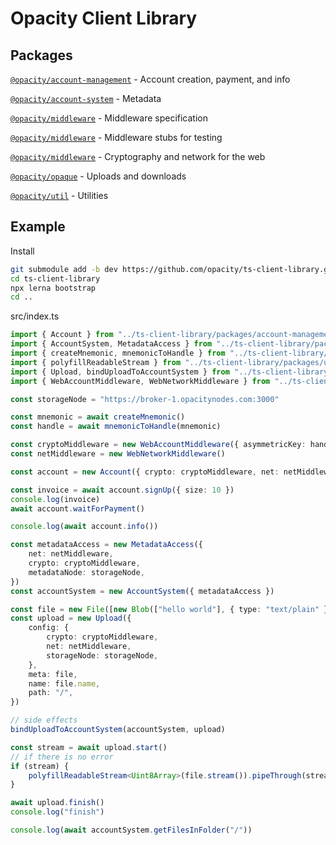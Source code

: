 # Opacity Client Library

## Packages

[`@opacity/account-management`](./packages/account-management) - Account creation, payment, and info

[`@opacity/account-system`](./packages/account-system) - Metadata

[`@opacity/middleware`](./packages/middleware) - Middleware specification

[`@opacity/middleware`](./packages/middleware-stub) - Middleware stubs for testing

[`@opacity/middleware`](./packages/middleware-web) - Cryptography and network for the web

[`@opacity/opaque`](./packages/opaque) - Uploads and downloads

[`@opacity/util`](./packages/util) - Utilities

## Example

Install

```sh
git submodule add -b dev https://github.com/opacity/ts-client-library.git
cd ts-client-library
npx lerna bootstrap
cd ..
```

src/index.ts

```ts
import { Account } from "../ts-client-library/packages/account-management"
import { AccountSystem, MetadataAccess } from "../ts-client-library/packages/account-system"
import { createMnemonic, mnemonicToHandle } from "../ts-client-library/packages/util/src/mnemonic"
import { polyfillReadableStream } from "../ts-client-library/packages/util/src/streams"
import { Upload, bindUploadToAccountSystem } from "../ts-client-library/packages/opaque"
import { WebAccountMiddleware, WebNetworkMiddleware } from "../ts-client-library/packages/middleware-web"

const storageNode = "https://broker-1.opacitynodes.com:3000"

const mnemonic = await createMnemonic()
const handle = await mnemonicToHandle(mnemonic)

const cryptoMiddleware = new WebAccountMiddleware({ asymmetricKey: handle })
const netMiddleware = new WebNetworkMiddleware()

const account = new Account({ crypto: cryptoMiddleware, net: netMiddleware, storageNode })

const invoice = await account.signUp({ size: 10 })
console.log(invoice)
await account.waitForPayment()

console.log(await account.info())

const metadataAccess = new MetadataAccess({
	net: netMiddleware,
	crypto: cryptoMiddleware,
	metadataNode: storageNode,
})
const accountSystem = new AccountSystem({ metadataAccess })

const file = new File([new Blob(["hello world"], { type: "text/plain" })], "hello.txt")
const upload = new Upload({
	config: {
		crypto: cryptoMiddleware,
		net: netMiddleware,
		storageNode: storageNode,
	},
	meta: file,
	name: file.name,
	path: "/",
})

// side effects
bindUploadToAccountSystem(accountSystem, upload)

const stream = await upload.start()
// if there is no error
if (stream) {
	polyfillReadableStream<Uint8Array>(file.stream()).pipeThrough(stream)
}

await upload.finish()
console.log("finish")

console.log(await accountSystem.getFilesInFolder("/"))

```
